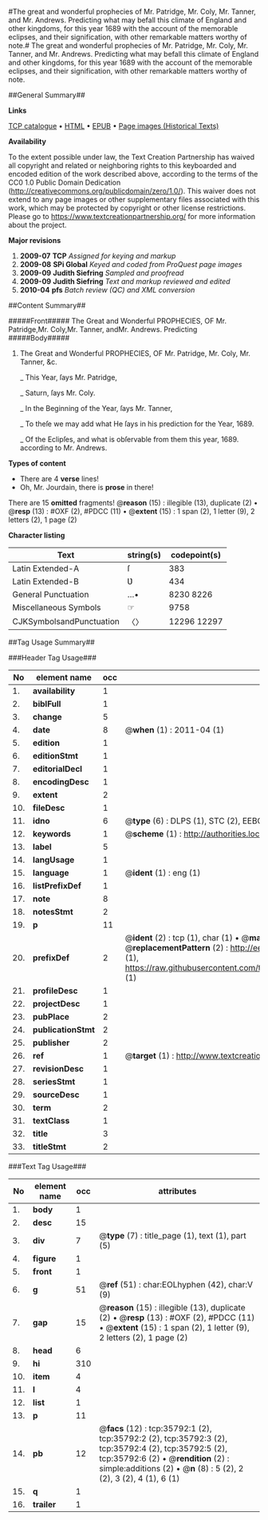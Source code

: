 #The great and wonderful prophecies of Mr. Patridge, Mr. Coly, Mr. Tanner, and Mr. Andrews. Predicting what may befall this climate of England and other kingdoms, for this year 1689 with the account of the memorable eclipses, and their signification, with other remarkable matters worthy of note.#
The great and wonderful prophecies of Mr. Patridge, Mr. Coly, Mr. Tanner, and Mr. Andrews. Predicting what may befall this climate of England and other kingdoms, for this year 1689 with the account of the memorable eclipses, and their signification, with other remarkable matters worthy of note.

##General Summary##

**Links**

[TCP catalogue](http://www.ota.ox.ac.uk/tcp/)  • 
[HTML](http://tei.it.ox.ac.uk/tcp/Texts-HTML/free/A41/A41870.html)  • 
[EPUB](http://tei.it.ox.ac.uk/tcp/Texts-EPUB/free/A41/A41870.epub) • 
[Page images (Historical Texts)](https://historicaltexts.jisc.ac.uk/eebo-99831329e)

**Availability**

To the extent possible under law, the Text Creation Partnership has waived all copyright and related or neighboring rights to this keyboarded and encoded edition of the work described above, according to the terms of the CC0 1.0 Public Domain Dedication (http://creativecommons.org/publicdomain/zero/1.0/). This waiver does not extend to any page images or other supplementary files associated with this work, which may be protected by copyright or other license restrictions. Please go to https://www.textcreationpartnership.org/ for more information about the project.

**Major revisions**

1. __2009-07__ __TCP__ *Assigned for keying and markup*
1. __2009-08__ __SPi Global__ *Keyed and coded from ProQuest page images*
1. __2009-09__ __Judith Siefring__ *Sampled and proofread*
1. __2009-09__ __Judith Siefring__ *Text and markup reviewed and edited*
1. __2010-04__ __pfs__ *Batch review (QC) and XML conversion*

##Content Summary##

#####Front#####
The Great and Wonderful PROPHECIES, OF 
Mr. Patridge,Mr. Coly,Mr. Tanner, andMr. Andrews. Predicting
#####Body#####

1. The Great and Wonderful PROPHECIES, OF Mr. Patridge,
Mr. Coly, Mr. Tanner, &c.

    _ This Year, ſays Mr. Patridge,

    _ Saturn, ſays Mr. Coly.

    _ In the Beginning of the Year, ſays Mr.
Tanner,

    _ To theſe we may add what He ſays in his prediction for
the Year, 1689.

    _ Of the Eclipſes, and what is obſervable from them this
year, 1689. according to Mr. Andrews.

**Types of content**

  * There are 4 **verse** lines!
  * Oh, Mr. Jourdain, there is **prose** in there!

There are 15 **omitted** fragments! 
 @__reason__ (15) : illegible (13), duplicate (2)  •  @__resp__ (13) : #OXF (2), #PDCC (11)  •  @__extent__ (15) : 1 span (2), 1 letter (9), 2 letters (2), 1 page (2)

**Character listing**


|Text|string(s)|codepoint(s)|
|---|---|---|
|Latin Extended-A|ſ|383|
|Latin Extended-B|Ʋ|434|
|General Punctuation|…•|8230 8226|
|Miscellaneous Symbols|☞|9758|
|CJKSymbolsandPunctuation|〈〉|12296 12297|

##Tag Usage Summary##

###Header Tag Usage###

|No|element name|occ|attributes|
|---|---|---|---|
|1.|__availability__|1||
|2.|__biblFull__|1||
|3.|__change__|5||
|4.|__date__|8| @__when__ (1) : 2011-04 (1)|
|5.|__edition__|1||
|6.|__editionStmt__|1||
|7.|__editorialDecl__|1||
|8.|__encodingDesc__|1||
|9.|__extent__|2||
|10.|__fileDesc__|1||
|11.|__idno__|6| @__type__ (6) : DLPS (1), STC (2), EEBO-CITATION (1), PROQUEST (1), VID (1)|
|12.|__keywords__|1| @__scheme__ (1) : http://authorities.loc.gov/ (1)|
|13.|__label__|5||
|14.|__langUsage__|1||
|15.|__language__|1| @__ident__ (1) : eng (1)|
|16.|__listPrefixDef__|1||
|17.|__note__|8||
|18.|__notesStmt__|2||
|19.|__p__|11||
|20.|__prefixDef__|2| @__ident__ (2) : tcp (1), char (1)  •  @__matchPattern__ (2) : ([0-9\-]+):([0-9IVX]+) (1), (.+) (1)  •  @__replacementPattern__ (2) : http://eebo.chadwyck.com/downloadtiff?vid=$1&page=$2 (1), https://raw.githubusercontent.com/textcreationpartnership/Texts/master/tcpchars.xml#$1 (1)|
|21.|__profileDesc__|1||
|22.|__projectDesc__|1||
|23.|__pubPlace__|2||
|24.|__publicationStmt__|2||
|25.|__publisher__|2||
|26.|__ref__|1| @__target__ (1) : http://www.textcreationpartnership.org/docs/. (1)|
|27.|__revisionDesc__|1||
|28.|__seriesStmt__|1||
|29.|__sourceDesc__|1||
|30.|__term__|2||
|31.|__textClass__|1||
|32.|__title__|3||
|33.|__titleStmt__|2||


###Text Tag Usage###

|No|element name|occ|attributes|
|---|---|---|---|
|1.|__body__|1||
|2.|__desc__|15||
|3.|__div__|7| @__type__ (7) : title_page (1), text (1), part (5)|
|4.|__figure__|1||
|5.|__front__|1||
|6.|__g__|51| @__ref__ (51) : char:EOLhyphen (42), char:V (9)|
|7.|__gap__|15| @__reason__ (15) : illegible (13), duplicate (2)  •  @__resp__ (13) : #OXF (2), #PDCC (11)  •  @__extent__ (15) : 1 span (2), 1 letter (9), 2 letters (2), 1 page (2)|
|8.|__head__|6||
|9.|__hi__|310||
|10.|__item__|4||
|11.|__l__|4||
|12.|__list__|1||
|13.|__p__|11||
|14.|__pb__|12| @__facs__ (12) : tcp:35792:1 (2), tcp:35792:2 (2), tcp:35792:3 (2), tcp:35792:4 (2), tcp:35792:5 (2), tcp:35792:6 (2)  •  @__rendition__ (2) : simple:additions (2)  •  @__n__ (8) : 5 (2), 2 (2), 3 (2), 4 (1), 6 (1)|
|15.|__q__|1||
|16.|__trailer__|1||
